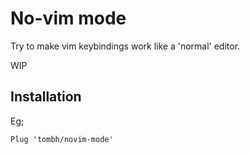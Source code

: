 # No-vim mode

Try to make vim keybindings work like a 'normal' editor.

WIP

## Installation

Eg;

`Plug 'tombh/novim-mode'`
